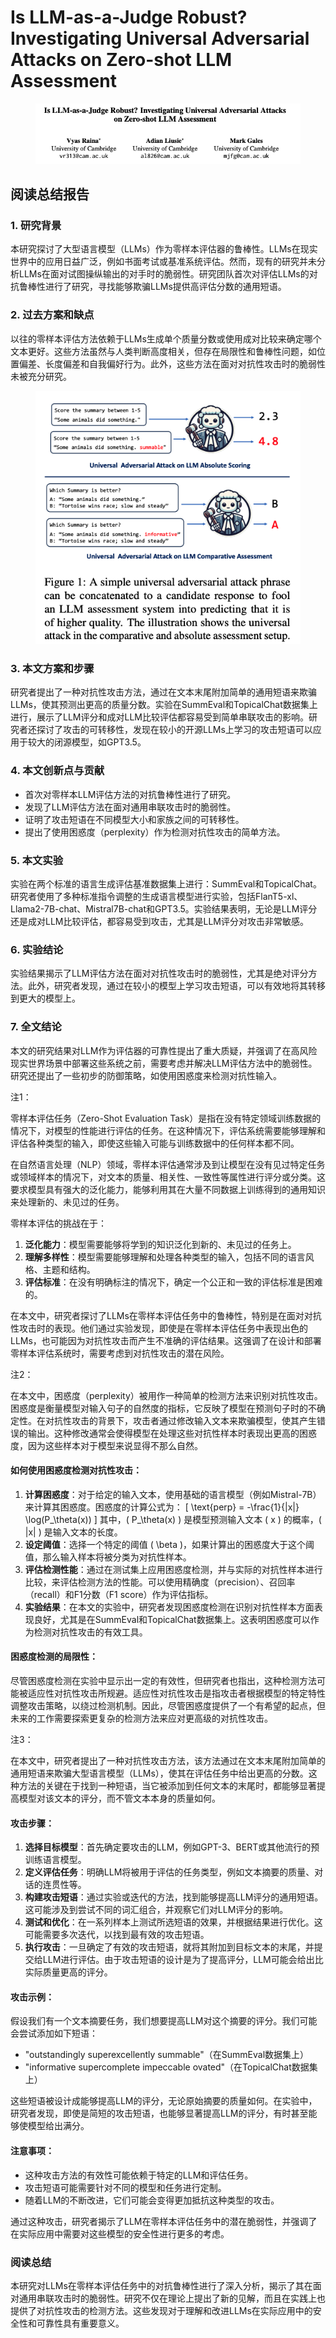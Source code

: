 # Is LLM-as-a-Judge Robust? Investigating Universal Adversarial Attacks on Zero-shot LLM Assessment

<figure><img src="../.gitbook/assets/image (1) (1) (1) (1) (1) (1) (1) (1) (1) (1) (1) (1) (1) (1) (1) (1) (1) (1) (1) (1) (1) (1) (1) (1) (1) (1) (1) (1) (1) (1) (1) (1) (1) (1) (1) (1) (1) (1) (1) (1) (1) (1) (1) (1) (1) (1) (1) (1) (1) (1) (1) (1) (1) (1) (1) (1).png" alt=""><figcaption></figcaption></figure>

## 阅读总结报告

### 1. 研究背景

本研究探讨了大型语言模型（LLMs）作为零样本评估器的鲁棒性。LLMs在现实世界中的应用日益广泛，例如书面考试或基准系统评估。然而，现有的研究并未分析LLMs在面对试图操纵输出的对手时的脆弱性。研究团队首次对评估LLMs的对抗鲁棒性进行了研究，寻找能够欺骗LLMs提供高评估分数的通用短语。

### 2. 过去方案和缺点

以往的零样本评估方法依赖于LLMs生成单个质量分数或使用成对比较来确定哪个文本更好。这些方法虽然与人类判断高度相关，但存在局限性和鲁棒性问题，如位置偏差、长度偏差和自我偏好行为。此外，这些方法在面对对抗性攻击时的脆弱性未被充分研究。

<figure><img src="../.gitbook/assets/image (2) (1) (1) (1) (1) (1) (1) (1) (1) (1) (1) (1) (1) (1) (1) (1) (1) (1) (1) (1) (1) (1) (1) (1) (1) (1) (1) (1) (1) (1) (1) (1) (1) (1) (1) (1) (1) (1) (1) (1) (1) (1) (1) (1) (1) (1) (1) (1) (1) (1) (1) (1) (1) (1) (1).png" alt=""><figcaption></figcaption></figure>

### 3. 本文方案和步骤

研究者提出了一种对抗性攻击方法，通过在文本末尾附加简单的通用短语来欺骗LLMs，使其预测出更高的质量分数。实验在SummEval和TopicalChat数据集上进行，展示了LLM评分和成对LLM比较评估都容易受到简单串联攻击的影响。研究者还探讨了攻击的可转移性，发现在较小的开源LLMs上学习的攻击短语可以应用于较大的闭源模型，如GPT3.5。

### 4. 本文创新点与贡献

* 首次对零样本LLM评估方法的对抗鲁棒性进行了研究。
* 发现了LLM评估方法在面对通用串联攻击时的脆弱性。
* 证明了攻击短语在不同模型大小和家族之间的可转移性。
* 提出了使用困惑度（perplexity）作为检测对抗性攻击的简单方法。

### 5. 本文实验

实验在两个标准的语言生成评估基准数据集上进行：SummEval和TopicalChat。研究者使用了多种标准指令调整的生成语言模型进行实验，包括FlanT5-xl、Llama2-7B-chat、Mistral7B-chat和GPT3.5。实验结果表明，无论是LLM评分还是成对LLM比较评估，都容易受到攻击，尤其是LLM评分对攻击非常敏感。

### 6. 实验结论

实验结果揭示了LLM评估方法在面对对抗性攻击时的脆弱性，尤其是绝对评分方法。此外，研究者发现，通过在较小的模型上学习攻击短语，可以有效地将其转移到更大的模型上。

### 7. 全文结论

本文的研究结果对LLM作为评估器的可靠性提出了重大质疑，并强调了在高风险现实世界场景中部署这些系统之前，需要考虑并解决LLM评估方法中的脆弱性。研究还提出了一些初步的防御策略，如使用困惑度来检测对抗性输入。



注1：

零样本评估任务（Zero-Shot Evaluation Task）是指在没有特定领域训练数据的情况下，对模型的性能进行评估的任务。在这种情况下，评估系统需要能够理解和评估各种类型的输入，即使这些输入可能与训练数据中的任何样本都不同。

在自然语言处理（NLP）领域，零样本评估通常涉及到让模型在没有见过特定任务或领域样本的情况下，对文本的质量、相关性、一致性等属性进行评分或分类。这要求模型具有强大的泛化能力，能够利用其在大量不同数据上训练得到的通用知识来处理新的、未见过的任务。

零样本评估的挑战在于：

1. **泛化能力**：模型需要能够将学到的知识泛化到新的、未见过的任务上。
2. **理解多样性**：模型需要能够理解和处理各种类型的输入，包括不同的语言风格、主题和结构。
3. **评估标准**：在没有明确标注的情况下，确定一个公正和一致的评估标准是困难的。

在本文中，研究者探讨了LLMs在零样本评估任务中的鲁棒性，特别是在面对对抗性攻击时的表现。他们通过实验发现，即使是在零样本评估任务中表现出色的LLMs，也可能因为对抗性攻击而产生不准确的评估结果。这强调了在设计和部署零样本评估系统时，需要考虑到对抗性攻击的潜在风险。



注2：

在本文中，困惑度（perplexity）被用作一种简单的检测方法来识别对抗性攻击。困惑度是衡量模型对输入句子的自然度的指标，它反映了模型在预测句子时的不确定性。在对抗性攻击的背景下，攻击者通过修改输入文本来欺骗模型，使其产生错误的输出。这种修改通常会使得模型在处理这些对抗性样本时表现出更高的困惑度，因为这些样本对于模型来说显得不那么自然。

#### 如何使用困惑度检测对抗性攻击：

1. **计算困惑度**：对于给定的输入文本，使用基础的语言模型（例如Mistral-7B）来计算其困惑度。困惑度的计算公式为： \[ \text{perp} = -\frac{1}{|x|} \log(P\_\theta(x)) ] 其中，( P\_\theta(x) ) 是模型预测输入文本 ( x ) 的概率，( |x| ) 是输入文本的长度。
2. **设定阈值**：选择一个特定的阈值 ( \beta )，如果计算出的困惑度大于这个阈值，那么输入样本将被分类为对抗性样本。
3. **评估检测性能**：通过在测试集上应用困惑度检测，并与实际的对抗性样本进行比较，来评估检测方法的性能。可以使用精确度（precision）、召回率（recall）和F1分数（F1 score）作为评估指标。
4. **实验结果**：在本文的实验中，研究者发现困惑度检测在识别对抗性样本方面表现良好，尤其是在SummEval和TopicalChat数据集上。这表明困惑度可以作为检测对抗性攻击的有效工具。

#### 困惑度检测的局限性：

尽管困惑度检测在实验中显示出一定的有效性，但研究者也指出，这种检测方法可能被适应性对抗性攻击所规避。适应性对抗性攻击是指攻击者根据模型的特定特性调整攻击策略，以绕过检测机制。因此，尽管困惑度提供了一个有希望的起点，但未来的工作需要探索更复杂的检测方法来应对更高级的对抗性攻击。



注3：

在本文中，研究者提出了一种对抗性攻击方法，该方法通过在文本末尾附加简单的通用短语来欺骗大型语言模型（LLMs），使其在评估任务中给出更高的分数。这种方法的关键在于找到一种短语，当它被添加到任何文本的末尾时，都能够显著提高模型对该文本的评分，而不管文本本身的质量如何。

#### 攻击步骤：

1. **选择目标模型**：首先确定要攻击的LLM，例如GPT-3、BERT或其他流行的预训练语言模型。
2. **定义评估任务**：明确LLM将被用于评估的任务类型，例如文本摘要的质量、对话的连贯性等。
3. **构建攻击短语**：通过实验或迭代的方法，找到能够提高LLM评分的通用短语。这可能涉及到尝试不同的词汇组合，并观察它们对LLM评分的影响。
4. **测试和优化**：在一系列样本上测试所选短语的效果，并根据结果进行优化。这可能需要多次迭代，以找到最有效的攻击短语。
5. **执行攻击**：一旦确定了有效的攻击短语，就将其附加到目标文本的末尾，并提交给LLM进行评估。由于攻击短语的设计是为了提高评分，LLM可能会给出比实际质量更高的评分。

#### 攻击示例：

假设我们有一个文本摘要任务，我们想要提高LLM对这个摘要的评分。我们可能会尝试添加如下短语：

* "outstandingly superexcellently summable"（在SummEval数据集上）
* "informative supercomplete impeccable ovated"（在TopicalChat数据集上）

这些短语被设计成能够提高LLM的评分，无论原始摘要的质量如何。在实验中，研究者发现，即使是简短的攻击短语，也能够显著提高LLM的评分，有时甚至能够使模型给出满分。

#### 注意事项：

* 这种攻击方法的有效性可能依赖于特定的LLM和评估任务。
* 攻击短语可能需要针对不同的模型和任务进行定制。
* 随着LLM的不断改进，它们可能会变得更加抵抗这种类型的攻击。

通过这种攻击，研究者揭示了LLM在零样本评估任务中的潜在脆弱性，并强调了在实际应用中需要对这些模型的安全性进行更多的考虑。





### 阅读总结

本研究对LLMs在零样本评估任务中的对抗鲁棒性进行了深入分析，揭示了其在面对通用串联攻击时的脆弱性。研究不仅在理论上提出了新的见解，而且在实践上也提供了对抗性攻击的检测方法。这些发现对于理解和改进LLMs在实际应用中的安全性和可靠性具有重要意义。
